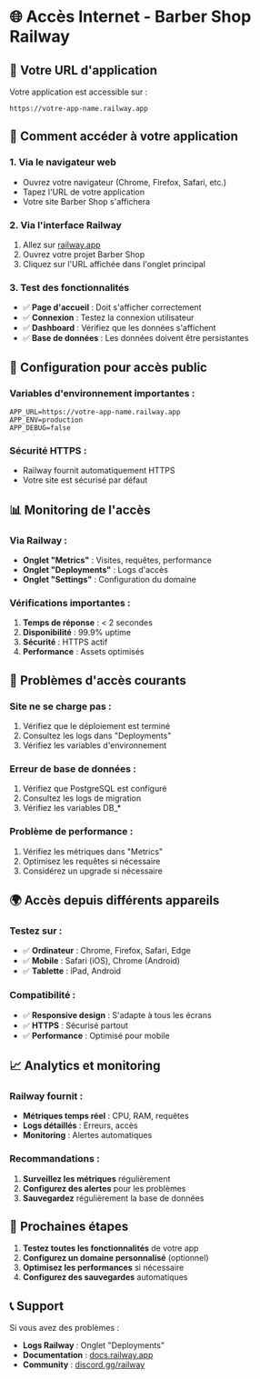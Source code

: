 # 🌐 Accès Internet - Barber Shop Railway

## 🔗 Votre URL d'application

Votre application est accessible sur :
```
https://votre-app-name.railway.app
```

## 📱 Comment accéder à votre application

### 1. Via le navigateur web
- Ouvrez votre navigateur (Chrome, Firefox, Safari, etc.)
- Tapez l'URL de votre application
- Votre site Barber Shop s'affichera

### 2. Via l'interface Railway
1. Allez sur [railway.app](https://railway.app)
2. Ouvrez votre projet Barber Shop
3. Cliquez sur l'URL affichée dans l'onglet principal

### 3. Test des fonctionnalités
- ✅ **Page d'accueil** : Doit s'afficher correctement
- ✅ **Connexion** : Testez la connexion utilisateur
- ✅ **Dashboard** : Vérifiez que les données s'affichent
- ✅ **Base de données** : Les données doivent être persistantes

## 🔧 Configuration pour accès public

### Variables d'environnement importantes :
```env
APP_URL=https://votre-app-name.railway.app
APP_ENV=production
APP_DEBUG=false
```

### Sécurité HTTPS :
- Railway fournit automatiquement HTTPS
- Votre site est sécurisé par défaut

## 📊 Monitoring de l'accès

### Via Railway :
- **Onglet "Metrics"** : Visites, requêtes, performance
- **Onglet "Deployments"** : Logs d'accès
- **Onglet "Settings"** : Configuration du domaine

### Vérifications importantes :
1. **Temps de réponse** : < 2 secondes
2. **Disponibilité** : 99.9% uptime
3. **Sécurité** : HTTPS actif
4. **Performance** : Assets optimisés

## 🚨 Problèmes d'accès courants

### Site ne se charge pas :
1. Vérifiez que le déploiement est terminé
2. Consultez les logs dans "Deployments"
3. Vérifiez les variables d'environnement

### Erreur de base de données :
1. Vérifiez que PostgreSQL est configuré
2. Consultez les logs de migration
3. Vérifiez les variables DB_*

### Problème de performance :
1. Vérifiez les métriques dans "Metrics"
2. Optimisez les requêtes si nécessaire
3. Considérez un upgrade si nécessaire

## 🌍 Accès depuis différents appareils

### Testez sur :
- ✅ **Ordinateur** : Chrome, Firefox, Safari, Edge
- ✅ **Mobile** : Safari (iOS), Chrome (Android)
- ✅ **Tablette** : iPad, Android

### Compatibilité :
- ✅ **Responsive design** : S'adapte à tous les écrans
- ✅ **HTTPS** : Sécurisé partout
- ✅ **Performance** : Optimisé pour mobile

## 📈 Analytics et monitoring

### Railway fournit :
- **Métriques temps réel** : CPU, RAM, requêtes
- **Logs détaillés** : Erreurs, accès
- **Monitoring** : Alertes automatiques

### Recommandations :
1. **Surveillez les métriques** régulièrement
2. **Configurez des alertes** pour les problèmes
3. **Sauvegardez** régulièrement la base de données

## 🎯 Prochaines étapes

1. **Testez toutes les fonctionnalités** de votre app
2. **Configurez un domaine personnalisé** (optionnel)
3. **Optimisez les performances** si nécessaire
4. **Configurez des sauvegardes** automatiques

## 📞 Support

Si vous avez des problèmes :
- **Logs Railway** : Onglet "Deployments"
- **Documentation** : [docs.railway.app](https://docs.railway.app)
- **Community** : [discord.gg/railway](https://discord.gg/railway) 